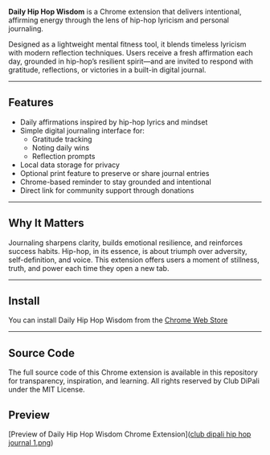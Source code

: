 
**Daily Hip Hop Wisdom** is a Chrome extension that delivers intentional, affirming energy through the lens of hip-hop lyricism and personal journaling.

Designed as a lightweight mental fitness tool, it blends timeless lyricism with modern reflection techniques. Users receive a fresh affirmation each day, grounded in hip-hop’s resilient spirit—and are invited to respond with gratitude, reflections, or victories in a built-in digital journal.

---

## Features

- Daily affirmations inspired by hip-hop lyrics and mindset
- Simple digital journaling interface for:
  - Gratitude tracking
  - Noting daily wins
  - Reflection prompts
- Local data storage for privacy
- Optional print feature to preserve or share journal entries
- Chrome-based reminder to stay grounded and intentional
- Direct link for community support through donations

---

## Why It Matters

Journaling sharpens clarity, builds emotional resilience, and reinforces success habits. Hip-hop, in its essence, is about triumph over adversity, self-definition, and voice. This extension offers users a moment of stillness, truth, and power each time they open a new tab.

---

## Install

You can install Daily Hip Hop Wisdom from the [Chrome Web Store](https://chromewebstore.google.com/detail/pahiijifjggaobnjcidcghdgnffjjikp?utm_source=item-share-cb)

---

## Source Code

The full source code of this Chrome extension is available in this repository for transparency, inspiration, and learning. All rights reserved by Club DiPali under the MIT License.

## Preview

[Preview of Daily Hip Hop Wisdom Chrome Extension]([club dipali hip hop journal 1.png](https://github.com/DNSERR/dailyhiphopwisdom/blob/50165d486ef9af6242d8a27a76ac09741b8f5d81/club%20dipali%20hip%20hop%20journal%201.png))

